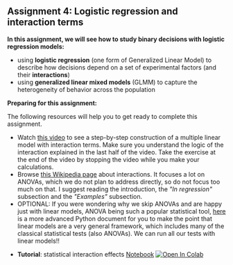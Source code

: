## Assignment 4: Logistic regression and interaction terms

**In this assignment, we will see how to study binary decisions with logistic regression models:**
- using **logistic regression** (one form of Generalized Linear Model) to describe how decisions depend on a set of experimental factors (and their **interactions**)
- using **generalized linear mixed models** (GLMM) to capture the heterogeneity of behavior across the population 

<div class="alert alert-block alert-warning">
<b>Preparing for this assignment:</b> 

The following resources will help you to get ready to complete this assignment. 
<ul>
        <li>Watch <a href="https://www.youtube.com/watch?v=HSHcIHMxhbE" target="_blank">this video</a> to see a step-by-step construction of a multiple linear model with interaction terms. Make sure you understand the logic of the interaction explained in the last half of the video. Take the exercise at the end of the video by stopping the video while you make your calculations.</li>
    <li>Browse <a href="https://en.wikipedia.org/wiki/Interaction_(statistics)" target="_blank">this Wikipedia page</a> about interactions. It focuses a lot on ANOVAs, which we do not plan to address directly, so do not focus too much on that. I suggest reading the introduction, the <i>"In regression"</i> subsection and the <i>"Examples"</i> subsection. </li>
    <li>OPTIONAL: If you were wondering why we skip ANOVAs and are happy just with linear models, ANOVA being such a popular statistical tool, <a href="https://eigenfoo.xyz/tests-as-linear/" target="_blank">here</a> is a more advanced Python document for you to make the point that linear models are a very general framework, which includes many of the classical statistical tests (also ANOVAs). We can run all our tests with linear models!!
</ul>
</div>


- **Tutorial**: statistical interaction effects [Notebook](interaction.ipynb) [![Open In Colab](https://colab.research.google.com/assets/colab-badge.svg)](https://colab.research.google.com/github/ahyafil/MBC-DataAnalysis/blob/main/A4_LogisticRegression/interaction.ipynb) 

